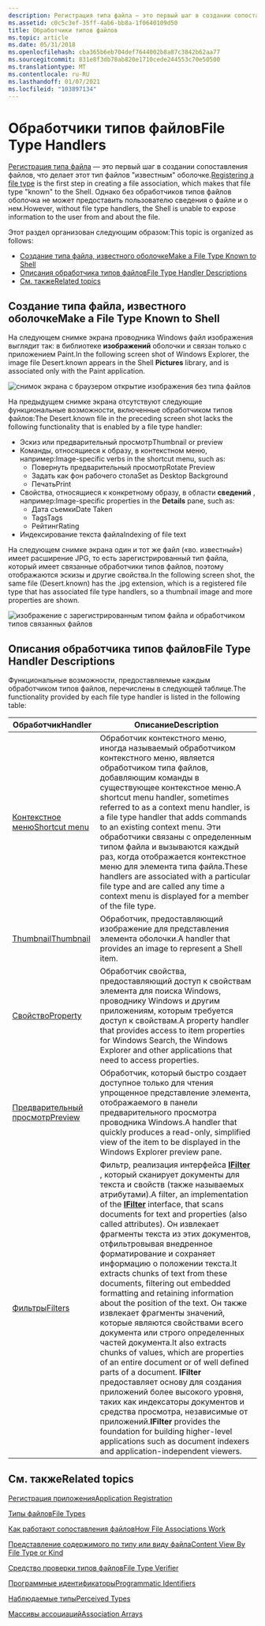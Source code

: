 ```yaml
---
description: Регистрация типа файла — это первый шаг в создании сопоставления файлов, что делает этот тип файлов &\# 0034; известный&\# 0034; в оболочке. Однако без обработчиков типов файлов оболочка не может предоставить пользователю сведения о файле и о нем.
ms.assetid: c0c5c3ef-35ff-4ab6-bb8a-1f0640109d50
title: Обработчики типов файлов
ms.topic: article
ms.date: 05/31/2018
ms.openlocfilehash: cba365b6eb704def7644002b8a87c3842b62aa77
ms.sourcegitcommit: 831e8f3db78ab820e1710cede244553c70e50500
ms.translationtype: MT
ms.contentlocale: ru-RU
ms.lasthandoff: 01/07/2021
ms.locfileid: "103897134"
---
```

# <a name="file-type-handlers"></a><span data-ttu-id="3e45c-104">Обработчики типов файлов</span><span class="sxs-lookup"><span data-stu-id="3e45c-104">File Type Handlers</span></span>

<span data-ttu-id="3e45c-105">[Регистрация типа файла](fa-how-work.md) — это первый шаг в создании сопоставления файлов, что делает этот тип файлов "известным" оболочке.</span><span class="sxs-lookup"><span data-stu-id="3e45c-105">[Registering a file type](fa-how-work.md) is the first step in creating a file association, which makes that file type "known" to the Shell.</span></span> <span data-ttu-id="3e45c-106">Однако без обработчиков типов файлов оболочка не может предоставить пользователю сведения о файле и о нем.</span><span class="sxs-lookup"><span data-stu-id="3e45c-106">However, without file type handlers, the Shell is unable to expose information to the user from and about the file.</span></span>

<span data-ttu-id="3e45c-107">Этот раздел организован следующим образом:</span><span class="sxs-lookup"><span data-stu-id="3e45c-107">This topic is organized as follows:</span></span>

-   [<span data-ttu-id="3e45c-108">Создание типа файла, известного оболочке</span><span class="sxs-lookup"><span data-stu-id="3e45c-108">Make a File Type Known to Shell</span></span>](#make-a-file-type-known-to-shell)
-   [<span data-ttu-id="3e45c-109">Описания обработчика типов файлов</span><span class="sxs-lookup"><span data-stu-id="3e45c-109">File Type Handler Descriptions</span></span>](#file-type-handler-descriptions)
-   [<span data-ttu-id="3e45c-110">См. также</span><span class="sxs-lookup"><span data-stu-id="3e45c-110">Related topics</span></span>](#related-topics)

## <a name="make-a-file-type-known-to-shell"></a><span data-ttu-id="3e45c-111">Создание типа файла, известного оболочке</span><span class="sxs-lookup"><span data-stu-id="3e45c-111">Make a File Type Known to Shell</span></span>

<span data-ttu-id="3e45c-112">На следующем снимке экрана проводника Windows файл изображения выглядит так: в библиотеке **изображений** оболочки и связан только с приложением Paint.</span><span class="sxs-lookup"><span data-stu-id="3e45c-112">In the following screen shot of Windows Explorer, the image file Desert.known appears in the Shell **Pictures** library, and is associated only with the Paint application.</span></span>

![снимок экрана с браузером открытие изображения без типа файлов](images/file-assoc/fileassoc-filetypehandler.png)

<span data-ttu-id="3e45c-114">На предыдущем снимке экрана отсутствуют следующие функциональные возможности, включенные обработчиком типов файлов:</span><span class="sxs-lookup"><span data-stu-id="3e45c-114">The Desert.known file in the preceding screen shot lacks the following functionality that is enabled by a file type handler:</span></span>

-   <span data-ttu-id="3e45c-115">Эскиз или предварительный просмотр</span><span class="sxs-lookup"><span data-stu-id="3e45c-115">Thumbnail or preview</span></span>
-   <span data-ttu-id="3e45c-116">Команды, относящиеся к образу, в контекстном меню, например:</span><span class="sxs-lookup"><span data-stu-id="3e45c-116">Image-specific verbs in the shortcut menu, such as:</span></span>
    -   <span data-ttu-id="3e45c-117">Повернуть предварительный просмотр</span><span class="sxs-lookup"><span data-stu-id="3e45c-117">Rotate Preview</span></span>
    -   <span data-ttu-id="3e45c-118">Задать как фон рабочего стола</span><span class="sxs-lookup"><span data-stu-id="3e45c-118">Set as Desktop Background</span></span>
    -   <span data-ttu-id="3e45c-119">Печать</span><span class="sxs-lookup"><span data-stu-id="3e45c-119">Print</span></span>
-   <span data-ttu-id="3e45c-120">Свойства, относящиеся к конкретному образу, в области **сведений** , например:</span><span class="sxs-lookup"><span data-stu-id="3e45c-120">Image-specific properties in the **Details** pane, such as:</span></span>
    -   <span data-ttu-id="3e45c-121">Дата съемки</span><span class="sxs-lookup"><span data-stu-id="3e45c-121">Date Taken</span></span>
    -   <span data-ttu-id="3e45c-122">Tags</span><span class="sxs-lookup"><span data-stu-id="3e45c-122">Tags</span></span>
    -   <span data-ttu-id="3e45c-123">Рейтинг</span><span class="sxs-lookup"><span data-stu-id="3e45c-123">Rating</span></span>
-   <span data-ttu-id="3e45c-124">Индексирование текста файла</span><span class="sxs-lookup"><span data-stu-id="3e45c-124">Indexing of file text</span></span>

<span data-ttu-id="3e45c-125">На следующем снимке экрана один и тот же файл («во. известный») имеет расширение JPG, то есть зарегистрированный тип файла, который имеет связанные обработчики типов файлов, поэтому отображаются эскизы и другие свойства.</span><span class="sxs-lookup"><span data-stu-id="3e45c-125">In the following screen shot, the same file (Desert.known) has the .jpg extension, which is a registered file type that has associated file type handlers, so a thumbnail image and more properties are shown.</span></span>

![изображение с зарегистрированным типом файла и обработчиком типов связанных файлов](images/file-assoc/fileassoc-filetypehandler-2ndex.png)

## <a name="file-type-handler-descriptions"></a><span data-ttu-id="3e45c-127">Описания обработчика типов файлов</span><span class="sxs-lookup"><span data-stu-id="3e45c-127">File Type Handler Descriptions</span></span>

<span data-ttu-id="3e45c-128">Функциональные возможности, предоставляемые каждым обработчиком типов файлов, перечислены в следующей таблице.</span><span class="sxs-lookup"><span data-stu-id="3e45c-128">The functionality provided by each file type handler is listed in the following table:</span></span>



| <span data-ttu-id="3e45c-129">Обработчик</span><span class="sxs-lookup"><span data-stu-id="3e45c-129">Handler</span></span>                                                      | <span data-ttu-id="3e45c-130">Описание</span><span class="sxs-lookup"><span data-stu-id="3e45c-130">Description</span></span>                                                                                                                                                                                                                                                                                                                                                                                                                                                                                                                                                             |
|--------------------------------------------------------------|-------------------------------------------------------------------------------------------------------------------------------------------------------------------------------------------------------------------------------------------------------------------------------------------------------------------------------------------------------------------------------------------------------------------------------------------------------------------------------------------------------------------------------------------------------------------------|
| [<span data-ttu-id="3e45c-131">Контекстное меню</span><span class="sxs-lookup"><span data-stu-id="3e45c-131">Shortcut menu</span></span>](context-menu-handlers.md)                   | <span data-ttu-id="3e45c-132">Обработчик контекстного меню, иногда называемый обработчиком контекстного меню, является обработчиком типа файлов, добавляющим команды в существующее контекстное меню.</span><span class="sxs-lookup"><span data-stu-id="3e45c-132">A shortcut menu handler, sometimes referred to as a context menu handler, is a file type handler that adds commands to an existing context menu.</span></span> <span data-ttu-id="3e45c-133">Эти обработчики связаны с определенным типом файла и вызываются каждый раз, когда отображается контекстное меню для элемента типа файла.</span><span class="sxs-lookup"><span data-stu-id="3e45c-133">These handlers are associated with a particular file type and are called any time a context menu is displayed for a member of the file type.</span></span>                                                                                                                                                                                                                                                                           |
| [<span data-ttu-id="3e45c-134">Thumbnail</span><span class="sxs-lookup"><span data-stu-id="3e45c-134">Thumbnail</span></span>](thumbnail-providers.md)                         | <span data-ttu-id="3e45c-135">Обработчик, предоставляющий изображение для представления элемента оболочки.</span><span class="sxs-lookup"><span data-stu-id="3e45c-135">A handler that provides an image to represent a Shell item.</span></span>                                                                                                                                                                                                                                                                                                                                                                                                                                                                                                             |
| [<span data-ttu-id="3e45c-136">Свойство</span><span class="sxs-lookup"><span data-stu-id="3e45c-136">Property</span></span>](../properties/building-property-handlers-properties.md) | <span data-ttu-id="3e45c-137">Обработчик свойства, предоставляющий доступ к свойствам элемента для поиска Windows, проводнику Windows и другим приложениям, которым требуется доступ к свойствам.</span><span class="sxs-lookup"><span data-stu-id="3e45c-137">A property handler that provides access to item properties for Windows Search, the Windows Explorer and other applications that need to access properties.</span></span>                                                                                                                                                                                                                                                                                                                                                                                                              |
| [<span data-ttu-id="3e45c-138">Предварительный просмотр</span><span class="sxs-lookup"><span data-stu-id="3e45c-138">Preview</span></span>](preview-handlers.md)                              | <span data-ttu-id="3e45c-139">Обработчик, который быстро создает доступное только для чтения упрощенное представление элемента, отображаемого в панели предварительного просмотра проводника Windows.</span><span class="sxs-lookup"><span data-stu-id="3e45c-139">A handler that quickly produces a read-only, simplified view of the item to be displayed in the Windows Explorer preview pane.</span></span>                                                                                                                                                                                                                                                                                                                                                                                                                                          |
| [<span data-ttu-id="3e45c-140">Фильтры</span><span class="sxs-lookup"><span data-stu-id="3e45c-140">Filters</span></span>](../search/-search-3x-wds-extidx-filters.md)              | <span data-ttu-id="3e45c-141">Фильтр, реализация интерфейса [**IFilter**](/windows/win32/api/filter/nn-filter-ifilter) , который сканирует документы для текста и свойств (также называемых атрибутами).</span><span class="sxs-lookup"><span data-stu-id="3e45c-141">A filter, an implementation of the [**IFilter**](/windows/win32/api/filter/nn-filter-ifilter) interface, that scans documents for text and properties (also called attributes).</span></span> <span data-ttu-id="3e45c-142">Он извлекает фрагменты текста из этих документов, отфильтровывая внедренное форматирование и сохраняет информацию о положении текста.</span><span class="sxs-lookup"><span data-stu-id="3e45c-142">It extracts chunks of text from these documents, filtering out embedded formatting and retaining information about the position of the text.</span></span> <span data-ttu-id="3e45c-143">Он также извлекает фрагменты значений, которые являются свойствами всего документа или строго определенных частей документа.</span><span class="sxs-lookup"><span data-stu-id="3e45c-143">It also extracts chunks of values, which are properties of an entire document or of well defined parts of a document.</span></span> <span data-ttu-id="3e45c-144">**IFilter** предоставляет основу для создания приложений более высокого уровня, таких как индексаторы документов и средства просмотра, независимые от приложений.</span><span class="sxs-lookup"><span data-stu-id="3e45c-144">**IFilter** provides the foundation for building higher-level applications such as document indexers and application-independent viewers.</span></span> |



 

## <a name="related-topics"></a><span data-ttu-id="3e45c-145">См. также</span><span class="sxs-lookup"><span data-stu-id="3e45c-145">Related topics</span></span>

<dl> <dt>

[<span data-ttu-id="3e45c-146">Регистрация приложения</span><span class="sxs-lookup"><span data-stu-id="3e45c-146">Application Registration</span></span>](app-registration.md)
</dt> <dt>

[<span data-ttu-id="3e45c-147">Типы файлов</span><span class="sxs-lookup"><span data-stu-id="3e45c-147">File Types</span></span>](fa-file-types.md)
</dt> <dt>

[<span data-ttu-id="3e45c-148">Как работают сопоставления файлов</span><span class="sxs-lookup"><span data-stu-id="3e45c-148">How File Associations Work</span></span>](fa-how-work.md)
</dt> <dt>

[<span data-ttu-id="3e45c-149">Представление содержимого по типу или виду файла</span><span class="sxs-lookup"><span data-stu-id="3e45c-149">Content View By File Type or Kind</span></span>](prophand-content-view.md)
</dt> <dt>

[<span data-ttu-id="3e45c-150">Средство проверки типов файлов</span><span class="sxs-lookup"><span data-stu-id="3e45c-150">File Type Verifier</span></span>](file-type-verifier.md)
</dt> <dt>

[<span data-ttu-id="3e45c-151">Программные идентификаторы</span><span class="sxs-lookup"><span data-stu-id="3e45c-151">Programmatic Identifiers</span></span>](fa-progids.md)
</dt> <dt>

[<span data-ttu-id="3e45c-152">Наблюдаемые типы</span><span class="sxs-lookup"><span data-stu-id="3e45c-152">Perceived Types</span></span>](fa-perceivedtypes.md)
</dt> <dt>

[<span data-ttu-id="3e45c-153">Массивы ассоциаций</span><span class="sxs-lookup"><span data-stu-id="3e45c-153">Association Arrays</span></span>](fa-associationarray.md)
</dt> </dl>

 

 
